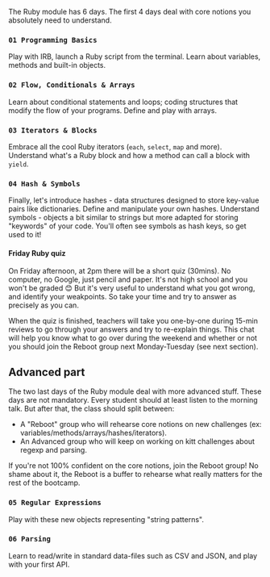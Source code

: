 The Ruby module has 6 days. The first 4 days deal with core notions you absolutely need to understand.

### `01 Programming Basics`

Play with IRB, launch a Ruby script from the terminal. Learn about variables, methods and built-in objects.

### `02 Flow, Conditionals & Arrays`

Learn about conditional statements and loops; coding structures that modify the flow of your programs. Define and play with arrays.

### `03 Iterators & Blocks`

Embrace all the cool Ruby iterators (`each`, `select`, `map` and more). Understand what's a Ruby block and how a method can call a block with `yield`.

### `04 Hash & Symbols`

Finally, let's introduce hashes - data structures designed to store key-value pairs like dictionaries. Define and manipulate your own hashes. Understand symbols - objects a bit similar to strings but more adapted for storing "keywords" of your code. You'll often see symbols as hash keys, so get used to it!

#### Friday Ruby quiz

On Friday afternoon, at 2pm there will be a short quiz (30mins). No computer, no Google, just pencil and paper. It's not high school and you won't be graded 😊 But it's very useful to understand what you got wrong, and identify your weakpoints. So take your time and try to answer as precisely as you can.

When the quiz is finished, teachers will take you one-by-one during 15-min reviews to go through your answers and try to re-explain things. This chat will help you know what to go over during the weekend and whether or not you should join the Reboot group next Monday-Tuesday (see next section).

## Advanced part

The two last days of the Ruby module deal with more advanced stuff. These days are not mandatory. Every student should at least listen to the morning talk. But after that, the class should split between:

- A "Reboot" group who will rehearse core notions on new challenges (ex: variables/methods/arrays/hashes/iterators).
- An Advanced group who will keep on working on kitt challenges about regexp and parsing.

If you're not 100% confident on the core notions, join the Reboot group! No shame about it, the Reboot is a buffer to rehearse what really matters for the rest of the bootcamp.

### `05 Regular Expressions`

Play with these new objects representing "string patterns".

### `06 Parsing`

Learn to read/write in standard data-files such as CSV and JSON, and play with your first API.
